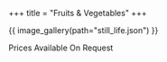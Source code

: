 +++
title = "Fruits & Vegetables"
+++

{{ image_gallery(path="still_life.json") }}

<div class="central-body-text">

Prices Available On Request

</div>
